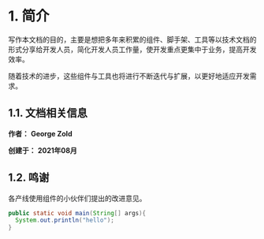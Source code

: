 # 1. 简介

写作本文档的目的，主要是想把多年来积累的组件、脚手架、工具等以技术文档的形式分享给开发人员，简化开发人员工作量，使开发重点更集中于业务，提高开发效率。

随着技术的进步，这些组件与工具也将进行不断迭代与扩展，以更好地适应开发需求。



## 1.1. 文档相关信息

**作者：** **George Zold**

**创建于：** **2021年08月**



## 1.2. 鸣谢

各产线使用组件的小伙伴们提出的改进意见。



```java
public static void main(String[] args){
  System.out.println("hello");
}
```

